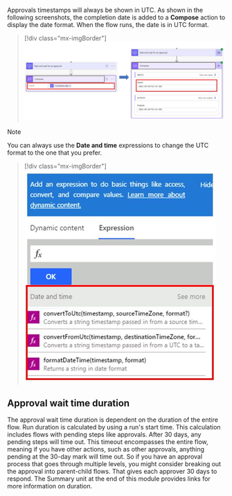 Approvals timestamps will always be shown in UTC. As shown in the following screenshots, the completion date is added to a **Compose** action to display the date format. When the flow runs, the date is in UTC format.

> [!div class="mx-imgBorder"]
> [![Screenshot of the completion date added to a Compose action.](../media/utc-time-stamp.png)](../media/utc-time-stamp.png#lightbox)

> [!NOTE]
> You can always use the **Date and time** expressions to change the UTC format to the one that you prefer.

> [!div class="mx-imgBorder"]
> [![Screenshot of the Date and time expressions to change the UTC format.](../media/expression-change-utc.png)](../media/expression-change-utc.png#lightbox)

## Approval wait time duration

The approval wait time duration is dependent on the duration of the entire flow. Run duration is calculated by using a run's start time. This calculation includes flows with pending steps like approvals. After 30 days, any pending steps will time out. This timeout encompasses the entire flow, meaning if you have other actions, such as other approvals, anything pending at the 30-day mark will time out. So if you have an approval process that goes through multiple levels, you might consider breaking out the approval into parent-child flows. That gives each approver 30 days to respond. The Summary unit at the end of this module provides links for more information on duration.
